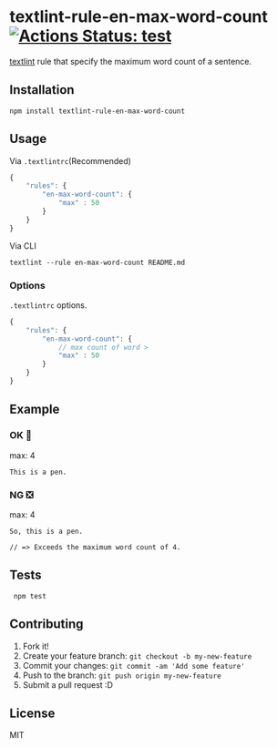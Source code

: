 # textlint-rule-en-max-word-count [![Actions Status: test](https://github.com/textlint-rule/textlint-rule-en-max-word-count/workflows/test/badge.svg)](https://github.com/textlint-rule/textlint-rule-en-max-word-count/actions?query=workflow%3A"test")

[textlint](https://github.com/textlint/textlint "textlint") rule that specify the maximum word count of a sentence.

## Installation

    npm install textlint-rule-en-max-word-count

## Usage

Via `.textlintrc`(Recommended)

```js
{
    "rules": {
        "en-max-word-count": {
            "max" : 50
        }
    }
}
```

Via CLI

```
textlint --rule en-max-word-count README.md
```


### Options

`.textlintrc` options.

```js
{
    "rules": {
        "en-max-word-count": {
            // max count of word >
            "max" : 50
        }
    }
}
```

## Example


### OK :green_heart:

max: 4

    This is a pen.

### NG :negative_squared_cross_mark:

max: 4

    So, this is a pen.
    
    // => Exceeds the maximum word count of 4.
    



## Tests

     npm test

## Contributing

1. Fork it!
2. Create your feature branch: `git checkout -b my-new-feature`
3. Commit your changes: `git commit -am 'Add some feature'`
4. Push to the branch: `git push origin my-new-feature`
5. Submit a pull request :D

## License

MIT